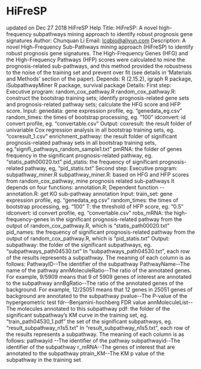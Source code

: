# HiFreSP
updated on Dec 27 2018
HiFreSP Help
Title: HiFreSP: A novel high-frequency subpathways mining approach to identify robust prognosis gene signatures
Author: Chunquan Li
Email: lcqbio@aliyun.com
Description: A novel High-Frequency Sub-Pathways mining approach (HiFreSP) to identify robust prognosis gene signatures. The High-Frequency Genes (HFG) and the High-Frequency Pathways (HFP) scores were calculated to mine the prognosis-related sub-pathways, and this method provided the robustness to the noise of the training set and prevent over fit (see details in ‘Materials and Methods’ section of the paper). 
Depends: R (2.15.2), igraph R package, iSubpathwayMiner R package, survival package
Details:
First step: Executive program: random_cox_pathway.R
random_cox_pathway.R: construct the bootstrap training sets; identify prognosis-related gene sets and prognosis-related pathway sets; calculate the HFG score and HFP score.
Input: genedata: gene expression profile, eg. “genedata_eg.csv”
      random_times: the times of bootstrap processing, eg. “100”
      idconvert: id convert profile, eg. “convertable.csv”
Output: coxresult: the result folder of univariable Cox regression analysis in all bootstrap training sets, eg. “coxresult_1.csv”
enrichment_pathway: the result folder of significant prognosis-related pathway sets in all bootstrap training sets, eg.“signifi_pathways_random_sample1.txt”
pmRNA: the folder of genes frequency in the significant prognosis-related pathway, eg. “statis_path00020.txt”
pid_statis: the frequency of significant prognosis-related pathway, eg, “pid_statis.txt”
Second step: Executive program: subpathway_miner.R
subpathway_miner.R: based on HFG and HFP scores from random_cox_pathway, mine prognosis related sub-pathways 
It depends on four functions: annotation.R; 
Dependent function -- annotation.R: get KO sub-pathway annotation
Input: train_set: gene expression profile, eg. “genedata_eg.csv”
      random_times: the times of bootstrap processing, eg. “100”
      T: the threshold of HFP score, eg. “0.5”
      idconvert: id convert profile, eg. “convertable.csv”
robs_mRNA: the high-frequency-genes in the significant prognosis-related pathway from the output of random_cox_pathway.R, which is “statis_path00020.txt”
pid_names: the frequency of significant prognosis-related pathway from the output of random_cox_pathway.R, which is “pid_statis.txt”
Output: 
subpathway: the folder of the significant subpathways, eg. “subpathways_path04530.txt”
In “subpathways_path04530.txt”, each row of the results represents a subpathway. The meaning of each column is as follows: 
PathwayID--The identifier of the subpathway
PathwayName--The name of the pathway
annMoleculeRatio--The ratio of the annotated genes. For example, 9/5909 means that 9 of 5909 genes of interest are annotated to the subpathway
annBgRatio--The ratio of the annotated genes of the background. For example, 12/25051 means that 12 genes in 25051 genes of background are annotated to the subpathway 
pvalue--The P-value of the hypergeometric test 
fdr--Benjamini-hochberg FDR value
annMoleculeList--The molecules annotated to this subpathway 
pdf: the folder of the significant subpathway’s KM curve in the training set, eg. “train_path04530_1.pdf”
the set of the significant subpathways, eg. “result_subpathway_n1s5.txt”
In “result_subpathway_n1s5.txt”, each row of the results represents a subpathway. The meaning of each column is as follows:
pathwayid --The identifier of the pathway
subpathwayid--The identifier of the subpathway
r_mRNA--The genes of interest that are annotated to the subpathway
ptrain_KM--The KM p value of the subpathway in the training set
